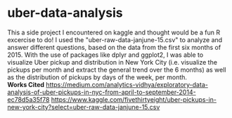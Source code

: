 # uber-data-analysis
This a side project I encountered on kaggle and thought would be a fun R excercise to do! I used the "uber-raw-data-janjune-15.csv" to analyze and answer different questions, based on the data from the first six months of 2015. With the use of packages like dplyr and ggplot2, I was able to visualize Uber pickup and distribution in New York City (i.e. visualize the pickups per month and extract the general trend over the 6 months) as well as the distribution of pickups by days of the week, per month.  
**Works Cited**
https://medium.com/analytics-vidhya/exploratory-data-analysis-of-uber-pickups-in-nyc-from-april-to-september-2014-ec78d5a35f78
https://www.kaggle.com/fivethirtyeight/uber-pickups-in-new-york-city?select=uber-raw-data-janjune-15.csv
